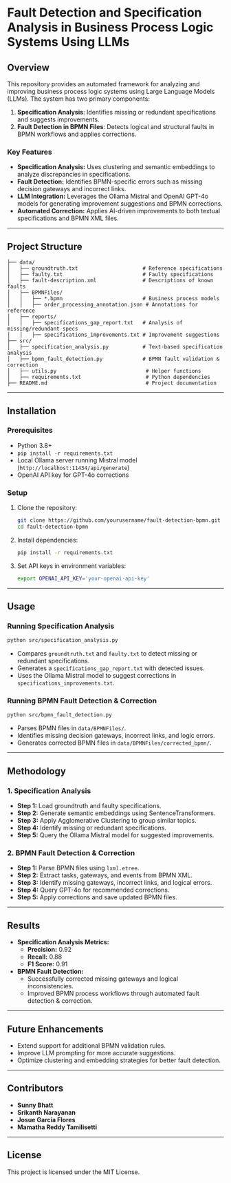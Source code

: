 # Fault Detection and Specification Analysis in Business Process Logic Systems Using LLMs

## Overview

This repository provides an automated framework for analyzing and improving business process logic systems using Large Language Models (LLMs). The system has two primary components:

1. **Specification Analysis**: Identifies missing or redundant specifications and suggests improvements.
2. **Fault Detection in BPMN Files**: Detects logical and structural faults in BPMN workflows and applies corrections.

### Key Features

- **Specification Analysis:** Uses clustering and semantic embeddings to analyze discrepancies in specifications.
- **Fault Detection:** Identifies BPMN-specific errors such as missing decision gateways and incorrect links.
- **LLM Integration:** Leverages the Ollama Mistral and OpenAI GPT-4o models for generating improvement suggestions and BPMN corrections.
- **Automated Correction:** Applies AI-driven improvements to both textual specifications and BPMN XML files.

---

## Project Structure

```
├── data/
│   ├── groundtruth.txt                     # Reference specifications
│   ├── faulty.txt                          # Faulty specifications
│   ├── fault-description.xml               # Descriptions of known faults
│   ├── BPMNFiles/
│   │   ├── *.bpmn                          # Business process models
│   │   ├── order_processing_annotation.json # Annotations for reference
│   ├── reports/
│   │   ├── specifications_gap_report.txt   # Analysis of missing/redundant specs
│   │   ├── specifications_improvements.txt # Improvement suggestions
├── src/
│   ├── specification_analysis.py           # Text-based specification analysis
│   ├── bpmn_fault_detection.py             # BPMN fault validation & correction
│   ├── utils.py                             # Helper functions
│   ├── requirements.txt                     # Python dependencies
├── README.md                                # Project documentation
```

---

## Installation

### Prerequisites

- Python 3.8+
- `pip install -r requirements.txt`
- Local Ollama server running Mistral model (`http://localhost:11434/api/generate`)
- OpenAI API key for GPT-4o corrections

### Setup

1. Clone the repository:
   ```sh
   git clone https://github.com/yourusername/fault-detection-bpmn.git
   cd fault-detection-bpmn
   ```
2. Install dependencies:
   ```sh
   pip install -r requirements.txt
   ```
3. Set API keys in environment variables:
   ```sh
   export OPENAI_API_KEY='your-openai-api-key'
   ```

---

## Usage

### Running Specification Analysis

```sh
python src/specification_analysis.py
```

- Compares `groundtruth.txt` and `faulty.txt` to detect missing or redundant specifications.
- Generates a `specifications_gap_report.txt` with detected issues.
- Uses the Ollama Mistral model to suggest corrections in `specifications_improvements.txt`.

### Running BPMN Fault Detection & Correction

```sh
python src/bpmn_fault_detection.py
```

- Parses BPMN files in `data/BPMNFiles/`.
- Identifies missing decision gateways, incorrect links, and logic errors.
- Generates corrected BPMN files in `data/BPMNFiles/corrected_bpmn/`.

---

## Methodology

### 1. Specification Analysis

- **Step 1:** Load groundtruth and faulty specifications.
- **Step 2:** Generate semantic embeddings using SentenceTransformers.
- **Step 3:** Apply Agglomerative Clustering to group similar topics.
- **Step 4:** Identify missing or redundant specifications.
- **Step 5:** Query the Ollama Mistral model for suggested improvements.

### 2. BPMN Fault Detection & Correction

- **Step 1:** Parse BPMN files using `lxml.etree`.
- **Step 2:** Extract tasks, gateways, and events from BPMN XML.
- **Step 3:** Identify missing gateways, incorrect links, and logical errors.
- **Step 4:** Query GPT-4o for recommended corrections.
- **Step 5:** Apply corrections and save updated BPMN files.

---

## Results

- **Specification Analysis Metrics:**
  - **Precision:** 0.92
  - **Recall:** 0.88
  - **F1 Score:** 0.91
- **BPMN Fault Detection:**
  - Successfully corrected missing gateways and logical inconsistencies.
  - Improved BPMN process workflows through automated fault detection & correction.

---

## Future Enhancements

- Extend support for additional BPMN validation rules.
- Improve LLM prompting for more accurate suggestions.
- Optimize clustering and embedding strategies for better fault detection.

---

## Contributors

- **Sunny Bhatt**
- **Srikanth Narayanan**
- **Josue Garcia Flores**
- **Mamatha Reddy Tamilisetti**

---

## License

This project is licensed under the MIT License.

